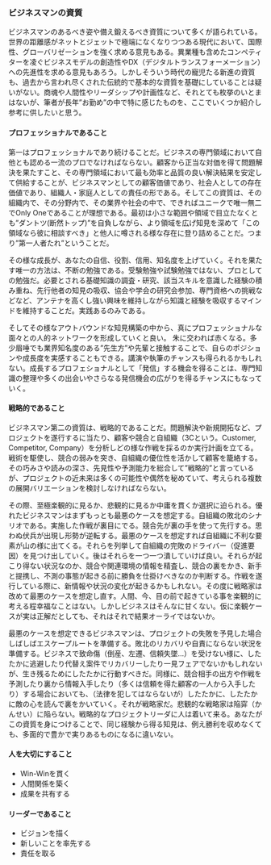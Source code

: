 ### ビジネスマンの資質

ビジネスマンのあるべき姿や備え鍛えるべき資質について多くが語られている。世界の距離感がネットとジェットで極端になくなりつつある現代において、国際性、グローバリゼーションを強く求める意見もある。異業種も含めたコンペティターを凌ぐビジネスモデルの創造性やDX（デジタルトランスフォーメーション）への先進性を求める意見もあろう。しかしそういう時代の寵児たる新進の資質も、過去から言われ尽くされた伝統的で基本的な資質を基礎にしていることは疑いがない。商魂や人間性やリーダシップや計画性など、それとても枚挙のいとまはないが、筆者が長年”お勤め”の中で特に感じたものを、ここでいくつか紹介し参考に供したいと思う。  

#### プロフェッショナルであること  

第一はプロフェッショナルであり続けることだ。ビジネスの専門領域において自他とも認める一流のプロでなければならない。顧客から正当な対価を得て問題解決を果たすこと、その専門領域において最も効率と品質の良い解決結果を安定して供給することが、ビジネスマンとしての顧客価値であり、社会人としての存在価値であり、組織人・家庭人としての責任の形である。そしてこの資質は、その組織内で、その分野内で、その業界や社会の中で、できればユニークで唯一無二でOnly Oneであることが理想である。最初は小さな範囲や領域で目立たなくとも”ダントツ(断然トップ)”を自負しながら、より領域を広げ知見を深めて「この領域なら彼に相談すべき」と他人に噂される様な存在に登り詰めることだ。つまり”第一人者たれ”ということだ。  

その様な成長が、あなたの自信、役割、信用、知名度を上げていく。それを果たす唯一の方法は、不断の勉強である。受験勉強や試験勉強ではない、プロとしての勉強だ。必要とされる基礎知識の調査・研究、該当スキルを意識した経験の積み重ね、先行他者の知見の吸収、協会や学会の研究会参加、専門資格への挑戦などなど、アンテナを高くし強い興味を維持しながら知識と経験を吸収するマインドを維持することだ。実践あるのみである。  

そしてその様なアウトバウンドな知見構築の中から、真にプロフェッショナルな面々との人的ネットワークを形成していくと良い。 朱に交われば赤くなる。多少眉唾でも業界知名度のある”先生方”や先輩と接触することで、自らのポジションや成長度を実感することもできる。講演や執筆のチャンスも得られるかもしれない。成長するプロフェショナルとして「発信」する機会を得ることは、専門知識の整理や多くの出会いやさらなる発信機会の広がりを得るチャンスにもなっていく。  

#### 戦略的であること

ビジネスマン第二の資質は、戦略的であることだ。問題解決や新規開拓など、プロジェクトを遂行するに当たり、顧客や競合と自組織（3Cという。Customer, Competitor, Company）を分析しどの様な作戦を採るのか実行計画を立てる。戦術を駆使し、競合の弱みを突き、自組織の優位性を活かして顧客を籠絡する。その巧みさや読みの深さ、先見性や予測能力を総合して”戦略的”と言っているが、プロジェクトの近未来は多くの可能性や偶然を秘めていて、考えられる複数の展開バリエーションを検討しなければならない。  

その際、至極楽観的に見るか、悲観的に見るか中庸を貫くか選択に迫られる。優れたビジネスマンはまずもっとも最悪のケースを想定する。自組織の敗北のシナリオである。実施した作戦が裏目にでる。競合先が裏の手を使って先行する。思わぬ伏兵が出現し形勢が逆転する。最悪のケースを想定すれば自組織に不利な要素が山の様に出てくる。それらを列挙して自組織の完敗のドライバー（促進要因）を見つけ出していく。後はそれらを一つ一つ潰していけば良い。それらが起こり得ない状況なのか、競合や関連環境の情報を精査し、競合の裏をかき、新手と提携し、不測の事態が起きる前に勝負を仕掛けべきなのか判断する。作戦を遂行している際に、新情報や状況の変化が起きるかもしれない。その度に戦略家は改めて最悪のケースを想定し直す。人間、今、目の前で起きている事を楽観的に考える程幸福なことはない。しかしビジネスはそんなに甘くない。仮に楽観ケースが実は正解だとしても、それはそれで結果オーライではないか。  

最悪のケースを想定できるビジネスマンは、プロジェクトの失敗を予見した場合しばしばエスケープルートを準備する。敗北のリカバリや自責にならない状況を準備する。ビジネスで致命傷（倒産、左遷、信頼失墜…）を受けない様に、したたかに逃避したり代替え案件でリカバリーしたり一見フェアでないかもしれないが、生き残るためにしたたかに行動すべきだ。同様に、競合相手の出方や作戦を予測したり裏から情報入手したり（多くは信頼を得た顧客の一人から入手したり）する場合においても、（法律を犯してはならないが）したたかに、したたかに敵の心を読んで裏をかいていく。それが戦略家だ。悲観的な戦略家は陥穽（かんせい）に陥らない。戦略的なプロジェクトリーダに人は着いて来る。あなたがこの資質を身につけることで、同じ経験から得る知見は、例え勝利を収めなくても、多面的で豊かで実りあるものになるに違いない。  

#### 人を大切にすること

- Win-Winを貫く  
- 人間関係を築く  
- 成果を共有する  

#### リーダーであること

- ビジョンを描く  
- 新しいことを率先する  
- 責任を取る  
